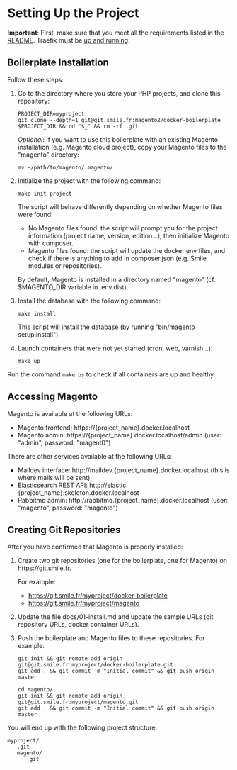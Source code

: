 # Setting Up the Project

**Important**: First, make sure that you meet all the requirements listed in the [README](../README.md).
Traefik must be [up and running](https://git.smile.fr/docker/traefik#usage).

## Boilerplate Installation

Follow these steps:

1. Go to the directory where you store your PHP projects, and clone this repository:

   ```
   PROJECT_DIR=myproject
   git clone --depth=1 git@git.smile.fr:magento2/docker-boilerplate $PROJECT_DIR && cd "$_" && rm -rf .git
   ```

   *Optional*: If you want to use this boilerplate with an existing Magento installation (e.g. Magento cloud project), copy your Magento files to the "magento" directory:

   ```
   mv ~/path/to/magento/ magento/
   ```

2. Initialize the project with the following command:

   ```
   make init-project
   ```

   The script will behave differently depending on whether Magento files were found:

    - No Magento files found: the script will prompt you for the project information (project name, version, edition...), then initialize Magento with composer.
    - Magento files found: the script will update the docker env files, and check if there is anything to add in composer.json (e.g. Smile modules or repositories).

   By default, Magento is installed in a directory named "magento" (cf. $MAGENTO_DIR variable in .env.dist).

3. Install the database with the following command:

   ```
   make install
   ```

   This script will install the database (by running "bin/magento setup:install").

4. Launch containers that were not yet started (cron, web, varnish...):

   ```
   make up
   ```

Run the command `make ps` to check if all containers are up and healthy.

## Accessing Magento

Magento is available at the following URLs:

- Magento frontend: https://{project_name}.docker.localhost
- Magento admin: https://{project_name}.docker.localhost/admin (user: "admin", password: "magent0")

There are other services available at the following URLs:

- Maildev interface: http://maildev.{project_name}.docker.localhost (this is where mails will be sent)
- Elasticsearch REST API: http://elastic.{project_name}.skeleton.docker.localhost
- Rabbitmq admin: http://rabbitmq.{project_name}.docker.localhost (user: "magento", password: "magento")

## Creating Git Repositories

After you have confirmed that Magento is properly installed:

1. Create two git repositories (one for the boilerplate, one for Magento) on https://git.smile.fr.

   For example:

   - https://git.smile.fr/myproject/docker-boilerplate
   - https://git.smile.fr/myproject/magento

2. Update the file docs/01-install.md and update the sample URLs (git repository URLs, docker container URLs).

3. Push the boilerplate and Magento files to these repositories.
   For example:

   ```
   git init && git remote add origin git@git.smile.fr:myproject/docker-boilerplate.git
   git add . && git commit -m "Initial commit" && git push origin master

   cd magento/
   git init && git remote add origin git@git.smile.fr:myproject/magento.git
   git add . && git commit -m "Initial commit" && git push origin master
   ```

You will end up with the following project structure:

```
myproject/
   .git
   magento/
      .git
```
